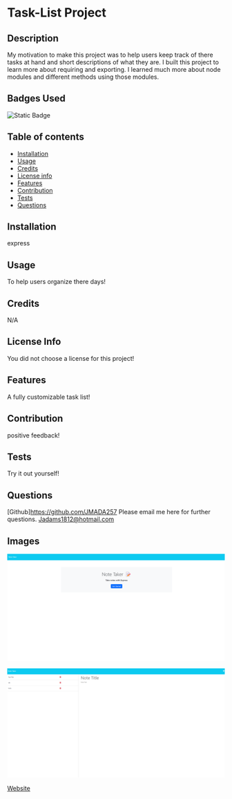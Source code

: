 # Task-List Project

## Description

My motivation to make this project was to help users keep track of there tasks at hand and short descriptions of what they are. I built this project to learn more about requiring and exporting. I learned much more about node modules and different methods using those modules.

## Badges Used

![Static Badge](https://img.shields.io/badge/No_License_Chosen-red)

## Table of contents

- [Installation](#installation)
- [Usage](#usage)
- [Credits](#credits)
- [License info](#license-info)
- [Features](#features)
- [Contribution](#contribution)
- [Tests](#tests)
- [Questions](#questions)

## Installation

express

## Usage

To help users organize there days!

## Credits

N/A

## License Info

You did not choose a license for this project!

## Features

A fully customizable task list!

## Contribution

positive feedback!

## Tests

Try it out yourself!

## Questions

[Github]https://github.com/JMADA257
Please email me here for further questions. Jadams1812@hotmail.com

## Images

![Screenshot](./Assets/Screenshot%202023-09-21%20224639.png)

![Screenshot](./Assets/Screenshot%202023-09-21%20224705.png)

[Website](https://infinite-dusk-32162-c5dd310089b1.herokuapp.com/notes)
